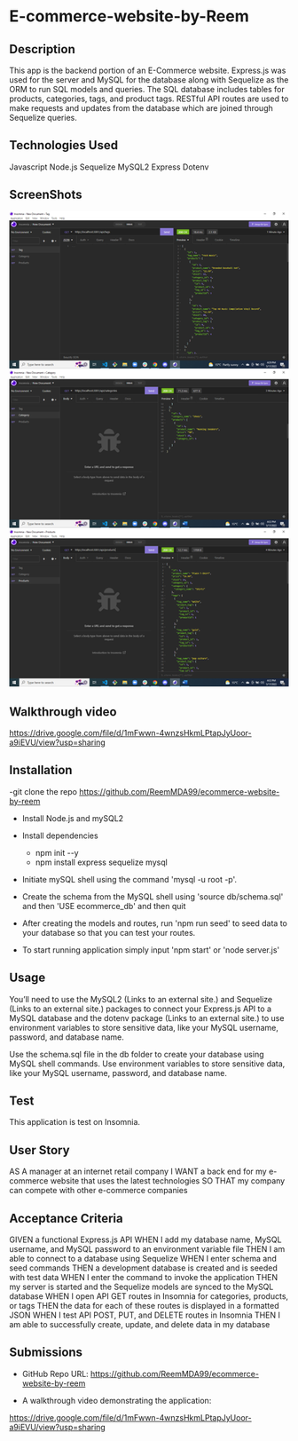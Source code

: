 # E-commerce-website-by-Reem

## Description 

This app is the backend portion of an E-Commerce website. Express.js was used for the server and MySQL for the database along with Sequelize as the ORM to run SQL models and queries. The SQL database includes tables for products, categories, tags, and product tags. RESTful API routes are used to make requests and updates from the database which are joined through Sequelize queries.

## Technologies Used

Javascript
Node.js
Sequelize
MySQL2
Express
Dotenv

## ScreenShots

![image](./Assets/Picture1.png)
![image](./Assets/Picture2.png)
![image](./Assets/Picture3.png)


## Walkthrough video

https://drive.google.com/file/d/1mFwwn-4wnzsHkmLPtapJyUoor-a9iEVU/view?usp=sharing

## Installation 

-git clone the repo https://github.com/ReemMDA99/ecommerce-website-by-reem

- Install Node.js and mySQL2

- Install dependencies 
    - npm init --y
    - npm install express sequelize mysql

- Initiate mySQL shell using the command 'mysql -u root -p'.

- Create the schema from the MySQL shell using 'source db/schema.sql' and then 'USE ecommerce_db' and then quit

- After creating the models and routes, run 'npm run seed' to seed data to your database so that you can test your routes.

- To start running application simply input 'npm start' or 'node server.js'

## Usage 

You’ll need to use the MySQL2 (Links to an external site.) and Sequelize (Links to an external site.) packages to connect your Express.js API to a MySQL database and the dotenv package (Links to an external site.) to use environment variables to store sensitive data, like your MySQL username, password, and database name.

Use the schema.sql file in the db folder to create your database using MySQL shell commands. Use environment variables to store sensitive data, like your MySQL username, password, and database name.

## Test 

This application is test on Insomnia.

## User Story

AS A manager at an internet retail company
I WANT a back end for my e-commerce website that uses the latest technologies
SO THAT my company can compete with other e-commerce companies

## Acceptance Criteria

GIVEN a functional Express.js API
WHEN I add my database name, MySQL username, and MySQL password to an environment variable file
THEN I am able to connect to a database using Sequelize
WHEN I enter schema and seed commands
THEN a development database is created and is seeded with test data
WHEN I enter the command to invoke the application
THEN my server is started and the Sequelize models are synced to the MySQL database
WHEN I open API GET routes in Insomnia for categories, products, or tags
THEN the data for each of these routes is displayed in a formatted JSON
WHEN I test API POST, PUT, and DELETE routes in Insomnia
THEN I am able to successfully create, update, and delete data in my database

## Submissions

- GitHub Repo URL: 
    https://github.com/ReemMDA99/ecommerce-website-by-reem

- A walkthrough video demonstrating the application:

https://drive.google.com/file/d/1mFwwn-4wnzsHkmLPtapJyUoor-a9iEVU/view?usp=sharing